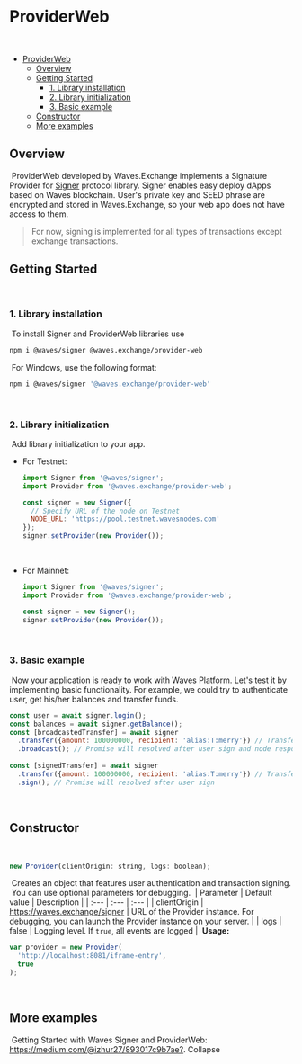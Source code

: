 # ProviderWeb
​
- [ProviderWeb](#providerweb)
  - [Overview](#overview)
  - [Getting Started](#getting-started)
    - [1. Library installation](#1-library-installation)
    - [2. Library initialization](#2-library-initialization)
    - [3. Basic example](#3-basic-example)
  - [Constructor](#constructor)
  - [More examples](#more-examples)
​
<a id="overview"></a>
## Overview
​
ProviderWeb developed by Waves.Exchange implements a Signature Provider for [Signer](https://github.com/wavesplatform/signer) protocol library. Signer enables easy deploy dApps based on Waves blockchain. User's private key and SEED phrase are encrypted and stored in Waves.Exchange, so your web app does not have access to them.
​
> For now, signing is implemented for all types of transactions except exchange transactions.
​
<a id="getting-started"></a>
## Getting Started
​
### 1. Library installation
​
To install Signer and ProviderWeb libraries use
​
```bash
npm i @waves/signer @waves.exchange/provider-web
```
​
For Windows, use the following format:
```bash
npm i @waves/signer '@waves.exchange/provider-web'
```
​
​
### 2. Library initialization
​
Add library initialization to your app.
​
* For Testnet:
​
   ```js
   import Signer from '@waves/signer';
   import Provider from '@waves.exchange/provider-web';
   
   const signer = new Signer({
     // Specify URL of the node on Testnet
     NODE_URL: 'https://pool.testnet.wavesnodes.com'
   });
   signer.setProvider(new Provider());
   ```
​
* For Mainnet:
​
   ```js
   import Signer from '@waves/signer';
   import Provider from '@waves.exchange/provider-web';
   
   const signer = new Signer();
   signer.setProvider(new Provider());
   ```
​
### 3. Basic example
​
Now your application is ready to work with Waves Platform. Let's test it by implementing basic functionality. For example, we could try to authenticate user, get his/her balances and transfer funds.
​
```js
const user = await signer.login();
const balances = await signer.getBalance();
const [broadcastedTransfer] = await signer
  .transfer({amount: 100000000, recipient: 'alias:T:merry'}) // Transfer 1 WAVES to alias merry
  .broadcast(); // Promise will resolved after user sign and node response
​
const [signedTransfer] = await signer
  .transfer({amount: 100000000, recipient: 'alias:T:merry'}) // Transfer 1 WAVES to alias merry
  .sign(); // Promise will resolved after user sign
```
​
<a id="constructor"></a>
## Constructor
​
```js
new Provider(clientOrigin: string, logs: boolean);
```
​
Creates an object that features user authentication and transaction signing.
​
You can use optional parameters for debugging.
​
| Parameter | Default value | Description |
| :--- | :--- | :--- |
| clientOrigin | https://waves.exchange/signer | URL of the Provider instance. For debugging, you can launch the Provider instance on your server. |
| logs | false | Logging level. If `true`, all events are logged |
​
**Usage:**
​
```js
var provider = new Provider(
  'http://localhost:8081/iframe-entry',
  true
);
```
​
<a id="More Examples"></a>
## More examples
​
Getting Started with Waves Signer and ProviderWeb: <https://medium.com/@izhur27/893017c9b7ae?>.
Collapse








